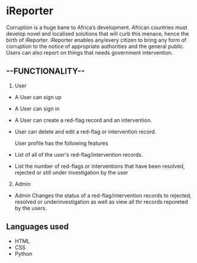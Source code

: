 # iReporter

Corruption is a huge bane to Africa’s development. African countries must develop novel and localised solutions that will curb this menace, hence the birth of iReporter. iReporter enables any/every citizen to bring any form of corruption to the notice of appropriate authorities and the general public. Users can also report on things that needs government intervention.

## --FUNCTIONALITY-- ##
1) User

- A User can sign up
- A User can sign in
- A User can create a red-flag record and an intervention. 
- User can delete and edit a red-flag or intervention record.

  User profile has the following features
- List of all of the user's red-flag/intervention records.
- List the number of red-flags or interventions that have been resolved, rejected or still under investigation by the user


2) Admin

- Admin Changes the status of a red-flag/intervention records to rejected, resolved or underinvestigation as well as view all 
  thr records reporeted by the users.


## Languages used ##
- HTML
- CSS
- Python
